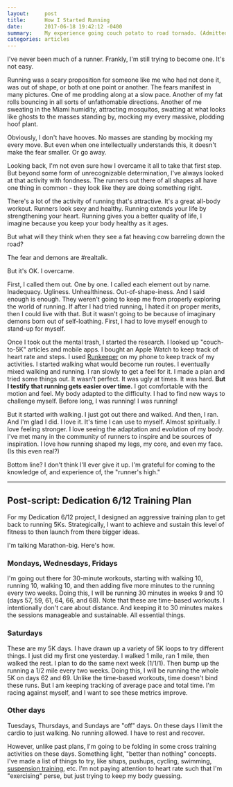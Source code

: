 ```yaml
---
layout:     post
title:      How I Started Running
date:       2017-06-18 19:42:12 -0400
summary:    My experience going couch potato to road tornado. (Admittedly, work in progress.) Plus a deep-dive into my Dedication 6/12 Running plan.
categories: articles
---
```


I've never been much of a runner. Frankly, I'm still trying to become one. It's not easy.

Running was a scary proposition for someone like me who had not done it, was out of shape, or both at one point or another. The fears manifest in many pictures. One of me prodding along at a slow pace. Another of my fat rolls bouncing in all sorts of unfathomable directions. Another of me sweating in the Miami humidity, attracting mosquitos, swatting at what looks like ghosts to the masses standing by, mocking my every massive, plodding hoof plant.

Obviously, I don't have hooves. No masses are standing by mocking my every move. But even when one intellectually understands this, it doesn't make the fear smaller. Or go away.

Looking back, I'm not even sure how I overcame it all to take that first step. But beyond some form of unrecognizable determination, I've always looked at that activity with fondness. The runners out there of all shapes all have one thing in common - they look like they are doing something right.

There's a lot of the activity of running that's attractive. It's a great all-body workout. Runners look sexy and healthy. Running extends your life by strengthening your heart. Running gives you a better quality of life, I imagine because you keep your body healthy as it ages.

But what will they think when they see a fat heaving cow barreling down the road?

The fear and demons are #realtalk.

But it's OK. I overcame.

First, I called them out. One by one. I called each element out by name. Inadequacy. Ugliness. Unhealthiness. Out-of-shape-iness. And I said enough is enough. They weren't going to keep me from properly exploring the world of running. If after I had tried running, I hated it on proper merits, then I could live with that. But it wasn't going to be because of imaginary demons born out of self-loathing. First, I had to love myself enough to stand-up for myself.

Once I took out the mental trash, I started the research. I looked up "couch-to-5K" articles and mobile apps. I bought an Apple Watch to keep track of heart rate and steps. I used [Runkeeper](https://runkeeper.com/user/danielsweb/profile) on my phone to keep track of my activities. I started walking what would become run routes. I eventually mixed walking and running. I ran slowly to get a feel for it. I made a plan and tried some things out. It wasn't perfect. It was ugly at times. It was hard. **But I testify that running gets easier over time.** I got comfortable with the motion and feel. My body adapted to the difficulty. I had to find new ways to challenge myself. Before long, I was running! I was running!

But it started with walking. I just got out there and walked. And then, I ran. And I'm glad I did. I love it. It's time I can use to myself. Almost spiritually. I love feeling stronger. I love seeing the adaptation and evolution of my body. I've met many in the community of runners to inspire and be sources of inspiration. I love how running shaped my legs, my core, and even my face. (Is this even real?)

Bottom line? I don't think I'll ever give it up. I'm grateful for coming to the knowledge of, and experience of, the "runner's high."

---

## Post-script: Dedication 6/12 Training Plan

For my Dedication 6/12 project, I designed an aggressive training plan to get back to running 5Ks. Strategically, I want to achieve and sustain this level of fitness to then launch from there bigger ideas. 

I'm talking Marathon-big. Here's how.

### Mondays, Wednesdays, Fridays

I'm going out there for 30-minute workouts, starting with walking 10, running 10, walking 10, and then adding five more minutes to the running every two weeks. Doing this, I will be running 30 minutes in weeks 9 and 10 (days 57, 59, 61, 64, 66, and 68). Note that these are time-based workouts. I intentionally don't care about distance. And keeping it to 30 minutes makes the sessions manageable and sustainable. All essential things.

### Saturdays

These are my 5K days. I have drawn up a variety of 5K loops to try different things. I just did my first one yesterday. I walked 1 mile, ran 1 mile, then walked the rest. I plan to do the same next week (1/1/1). Then bump up the running a 1/2 mile every two weeks. Doing this, I will be running the whole 5K on days 62 and 69. Unlike the time-based workouts, time doesn't bind these runs. But I am keeping tracking of average pace and total time. I'm racing against myself, and I want to see these metrics improve.

### Other days

Tuesdays, Thursdays, and Sundays are "off" days. On these days I limit the cardio to just walking. No running allowed. I have to rest and recover.

However, unlike past plans, I'm going to be folding in some cross training activities on these days. Something light, "better than nothing" concepts. I've made a list of things to try, like situps, pushups, cycling, swimming, [suspension training](https://www.trxtraining.com/), etc. I'm not paying attention to heart rate such that I'm "exercising" perse, but just trying to keep my body guessing.